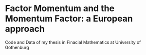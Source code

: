 # Factor Momentum and the Momentum Factor: a European approach
Code and Data of my thesis in Finacial Mathematics at University of Gothenburg
